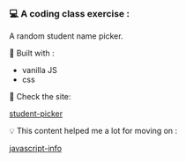 ### 💻 A coding class exercise :

A random student name picker.

🔧 Built with :

- vanilla JS
- css

🚀 Check the site:

[student-picker](https://normenme.github.io/student-picker/)

💡 This content helped me a lot for moving on :

[javascript-info](https://javascript.info/settimeout-setinterval)
